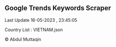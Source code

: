 

## Google Trends Keywords Scraper 
 
Last Update 16-05-2023 , 23:45:05

Country List :
VIETNAM.json



© Abdul Muttaqin 
